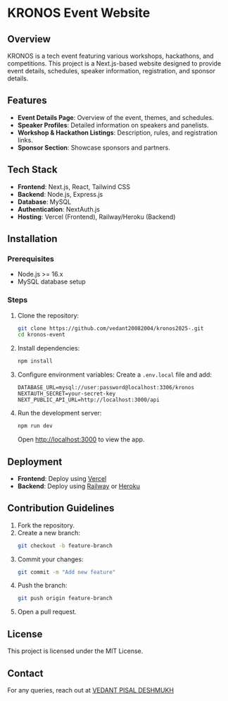 # KRONOS Event Website

## Overview

KRONOS is a tech event featuring various workshops, hackathons, and competitions. This project is a Next.js-based website designed to provide event details, schedules, speaker information, registration, and sponsor details.

## Features

- **Event Details Page**: Overview of the event, themes, and schedules.
- **Speaker Profiles**: Detailed information on speakers and panelists.
- **Workshop & Hackathon Listings**: Description, rules, and registration links.
- **Sponsor Section**: Showcase sponsors and partners.



## Tech Stack

- **Frontend**: Next.js, React, Tailwind CSS
- **Backend**: Node.js, Express.js
- **Database**: MySQL
- **Authentication**: NextAuth.js
- **Hosting**: Vercel (Frontend), Railway/Heroku (Backend)

## Installation

### Prerequisites

- Node.js >= 16.x
- MySQL database setup

### Steps

1. Clone the repository:
   ```bash
   git clone https://github.com/vedant20082004/kronos2025-.git
   cd kronos-event
   ```
2. Install dependencies:
   ```bash
   npm install
   ```
3. Configure environment variables:
   Create a `.env.local` file and add:
   ```env
   DATABASE_URL=mysql://user:password@localhost:3306/kronos
   NEXTAUTH_SECRET=your-secret-key
   NEXT_PUBLIC_API_URL=http://localhost:3000/api
   ```
4. Run the development server:
   ```bash
   npm run dev
   ```
   Open [http://localhost:3000](http://localhost:3000) to view the app.

## Deployment

- **Frontend**: Deploy using [Vercel](https://vercel.com/)
- **Backend**: Deploy using [Railway](https://railway.app/) or [Heroku](https://www.heroku.com/)

## Contribution Guidelines

1. Fork the repository.
2. Create a new branch:
   ```bash
   git checkout -b feature-branch
   ```
3. Commit your changes:
   ```bash
   git commit -m "Add new feature"
   ```
4. Push the branch:
   ```bash
   git push origin feature-branch
   ```
5. Open a pull request.

## License

This project is licensed under the MIT License.

## Contact

For any queries, reach out at [VEDANT PISAL DESHMUKH](mailto\:vedantpisaldeshmukh@gmail.com)

